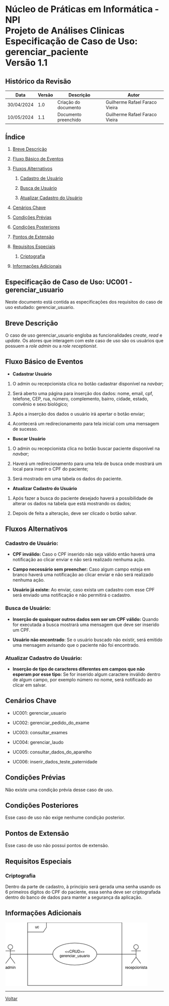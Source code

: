 # Núcleo de Práticas em Informática - NPI </br> Projeto de Análises Clinicas </br> Especificação de Caso de Uso: gerenciar_paciente </br> Versão 1.1

## Histórico da Revisão

| Data | Versão | Descrição | Autor |
| ---- | ------ | --------- | ----- |
| 30/04/2024 | 1.0 | Criação do documento | Guilherme Rafael Faraco Vieira |
| 10/05/2024 | 1.1 | Documento preenchido | Guilherme Rafael Faraco Vieira |

## Índice

1. [Breve Descrição](#breve-descrição)

2. [Fluxo Básico de Eventos](#fluxo-básico-de-eventos)

3. [Fluxos Alternativos](#fluxos-alternativos)

    1. [Cadastro de Usuário](#cadastro-de-usuário)

    2. [Busca de Usuário](#busca-de-usuário)

    3. [Atualizar Cadastro do Usuário](#atualizar-cadastro-do-usuário)

4. [Cenários Chave](#cenários-chave)

5. [Condições Prévias](#condições-prévias)

6. [Condições Posteriores](#condições-posteriores)

7. [Pontos de Extensão](#pontos-de-extensão)

8. [Requisitos Especiais](#requisitos-especiais)

    1. [Criptografia](#criptografia)

9. [Informações Adicionais](#informações-adicionais)

## Especificação de Caso de Uso: UC001 - gerenciar_usuario

Neste documento está contida as especificações dos requisitos do caso de uso estudado: gerenciar_usuario.

## Breve Descrição

O caso de uso gerenciar_usuario engloba as funcionalidades *create*, *read* e *update*. Os atores que interagem com este caso de uso são os usuários que possuem a *role admin* ou a *role receptionist*.

## Fluxo Básico de Eventos

- **Cadastrar Usuário**

1. O admin ou recepcionista clica no botão cadastrar disponível na *navbar*;

2. Será aberto uma página para inserção dos dados: nome, email, cpf, telefone, CEP, rua, número, complemento, bairro, cidade, estado, convênio e sexo biológico;

3. Após a inserção dos dados o usuário irá apertar o botão enviar;

4. Acontecerá um redirecionamento para tela inicial com uma mensagem de sucesso.

- **Buscar Usuário**

1. O admin ou recepcionista clica no botão buscar paciente disponível na *navbar*;

2. Haverá um redirecionamento para uma tela de busca onde mostrará um local para inserir o CPF do paciente;

3. Será mostrado em uma tabela os dados do paciente.

- **Atualizar Cadastro do Usuário**

1. Após fazer a busca do paciente desejado haverá a possibilidade de alterar os dados na tabela que está mostrando os dados;

2. Depois de feita a alteração, deve ser clicado o botão salvar.

## Fluxos Alternativos

### **Cadastro de Usuário:**

- **CPF inválido:** Caso o CPF inserido não seja válido então haverá uma notificação ao clicar enviar e não será realizado nenhuma ação.
  
- **Campo necessário sem preencher:** Caso algum campo esteja em branco haverá uma notificação ao clicar enviar e não será realizado nenhuma ação.

- **Usuário já existe:** Ao enviar, caso exista um cadastro com esse CPF será enviado uma notificação e não permitirá o cadastro.

### **Busca de Usuário:**

- **Inserção de quaisquer outros dados sem ser um CPF válido:** Quando for executada a busca mostrará uma mensagem que deve ser inserido um CPF.

- **Usuário não encontrado**: Se o usuário buscado não existir, será emitido uma mensagem avisando que o paciente não foi encontrado.

### **Atualizar Cadastro do Usuário:**

- **Inserção de tipo de caracteres diferentes em campos que não esperam por esse tipo:** Se for inserido algum caractere inválido dentro de algum campo, por exemplo número no nome, será notificado ao clicar em salvar.

## Cenários Chave

- UC001: gerenciar_usuario

- UC002: gerenciar_pedido_do_exame

- UC003: consultar_exames

- UC004: gerenciar_laudo

- UC005: consultar_dados_do_aparelho

- UC006: inserir_dados_teste_paternidade

## Condições Prévias

Não existe uma condição prévia desse caso de uso.

## Condições Posteriores

Esse caso de uso não exige nenhume condição posterior.

## Pontos de Extensão

Esse caso de uso não possui pontos de extensão.

## Requisitos Especiais

### Criptografia

Dentro da parte de cadastro, à principio será gerada uma senha usando os 6 primeiros digitos do CPF do paciente, essa senha deve ser criptografada dentro do banco de dados para manter a segurança da aplicação.

## Informações Adicionais

![gerenciar_usuario](../img/gerenciar_usuario.png)

---

[Voltar](readme.md)
